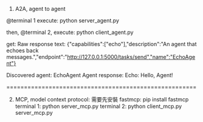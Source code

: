 1. A2A, agent to agent

@terminal 1
execute: 
python server_agent.py

then, 
@terminal 2, execute:
python client_agent.py

get:
Raw response text: {"capabilities":["echo"],"description":"An agent that echoes back messages.","endpoint":"http://127.0.0.1:5000/tasks/send","name":"EchoAgent"}

Discovered agent: EchoAgent
Agent response: Echo: Hello, Agent!

======================================================

2. MCP, model context protocol:
需要先安裝 fastmcp: pip install fastmcp
terminal 1: python server_mcp.py
terminal 2: python client_mcp.py server_mcp.py



